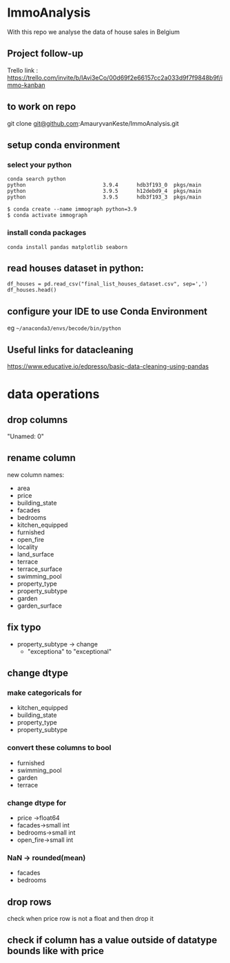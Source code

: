 # ImmoAnalysis
With this repo we analyse the data of house sales in Belgium

## Project follow-up
Trello link : https://trello.com/invite/b/IAvi3eCo/00d69f2e66157cc2a033d9f7f9848b9f/immo-kanban

## to work on repo
git clone git@github.com:AmauryvanKeste/ImmoAnalysis.git

## setup conda environment
### select your python
```
conda search python
python                         3.9.4      hdb3f193_0  pkgs/main
python                         3.9.5      h12debd9_4  pkgs/main
python                         3.9.5      hdb3f193_3  pkgs/main
```
```
$ conda create --name immograph python=3.9
$ conda activate immograph
```
### install conda packages
```
conda install pandas matplotlib seaborn
```

## read houses dataset in python:<br/>
```
df_houses = pd.read_csv("final_list_houses_dataset.csv", sep=',')
df_houses.head()
```
## configure your IDE to use Conda Environment
eg `~/anaconda3/envs/becode/bin/python`

## Useful links for datacleaning
https://www.educative.io/edpresso/basic-data-cleaning-using-pandas

# data operations
## drop columns
"Unamed: 0"
## rename column
new column names:
* area
* price
* building_state
* facades
* bedrooms
* kitchen_equipped
* furnished
* open_fire
* locality
* land_surface
* terrace
* terrace_surface
* swimming_pool
* property_type
* property_subtype
* garden
* garden_surface

## fix typo
* property_subtype -> change
  * "exceptiona" to "exceptional"
## change dtype
### make categoricals for
* kitchen_equipped
* building_state
* property_type
* property_subtype

### convert these columns to bool
* furnished
* swimming_pool
* garden
* terrace

### change dtype for
* price ->float64
* facades->small int
* bedrooms->small int
* open_fire->small int

### NaN -> rounded(mean)
* facades
* bedrooms

## drop rows
check when price row is not a float and then drop it

## check if column has a value outside of datatype bounds like with price

